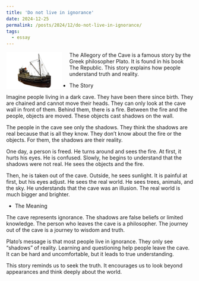 ```yaml
---
title: 'Do not live in ignorance'
date: 2024-12-25
permalink: /posts/2024/12/do-not-live-in-ignorance/
tags:
  - essay
---
```


<img width="150" alt="old ship" src="/images/posts/exploring-identity-change-and-continuity.png" style="float: left; margin-right: 20px;" /> The Allegory of the Cave is a famous story by the Greek philosopher Plato. It is found in his book The Republic. This story explains how people understand truth and reality.

* The Story

Imagine people living in a dark cave. They have been there since birth. They are chained and cannot move their heads. They can only look at the cave wall in front of them. Behind them, there is a fire. Between the fire and the people, objects are moved. These objects cast shadows on the wall.

The people in the cave see only the shadows. They think the shadows are real because that is all they know. They don’t know about the fire or the objects. For them, the shadows are their reality.

One day, a person is freed. He turns around and sees the fire. At first, it hurts his eyes. He is confused. Slowly, he begins to understand that the shadows were not real. He sees the objects and the fire.

Then, he is taken out of the cave. Outside, he sees sunlight. It is painful at first, but his eyes adjust. He sees the real world. He sees trees, animals, and the sky. He understands that the cave was an illusion. The real world is much bigger and brighter.

* The Meaning

The cave represents ignorance. The shadows are false beliefs or limited knowledge. The person who leaves the cave is a philosopher. The journey out of the cave is a journey to wisdom and truth.

Plato’s message is that most people live in ignorance. They only see “shadows” of reality. Learning and questioning help people leave the cave. It can be hard and uncomfortable, but it leads to true understanding.

This story reminds us to seek the truth. It encourages us to look beyond appearances and think deeply about the world.
